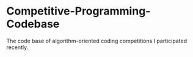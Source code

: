 # Competitive-Programming-Codebase
The code base of algorithm-oriented coding competitions I participated recently.
